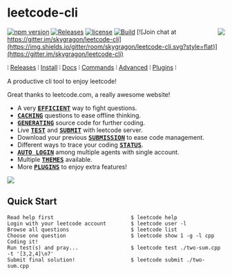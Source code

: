 # leetcode-cli

<img src="https://github.com/skygragon/leetcode-cli/raw/master/docs/logo.png" align="right">

[![npm version](https://img.shields.io/npm/v/leetcode-cli.svg?style=flat)](https://www.npmjs.com/package/leetcode-cli)
[![Releases](https://img.shields.io/github/release/skygragon/leetcode-cli.svg?style=flat)](https://github.com/skygragon/leetcode-cli/releases)
[![license](https://img.shields.io/npm/l/leetcode-cli.svg?style=flat)](https://github.com/skygragon/leetcode-cli/blob/master/LICENSE)
[![Build](https://img.shields.io/travis/skygragon/leetcode-cli.svg?style=flat)](https://travis-ci.org/skygragon/leetcode-cli)
[![Join chat at https://gitter.im/skygragon/leetcode-cli](https://img.shields.io/gitter/room/skygragon/leetcode-cli.svg?style=flat)](https://gitter.im/skygragon/leetcode-cli)

⦙ [Releases](https://skygragon.github.io/leetcode-cli/releases) ⦙
[Install](https://skygragon.github.io/leetcode-cli/install) ⦙
[Docs](https://skygragon.github.io/leetcode-cli/) ⦙
[Commands](https://skygragon.github.io/leetcode-cli/commands) ⦙
[Advanced](https://skygragon.github.io/leetcode-cli/advanced) ⦙
[Plugins](https://github.com/skygragon/leetcode-cli-plugins) ⦙

A productive cli tool to enjoy leetcode!

Great thanks to leetcode.com, a really awesome website!

* A very <kbd>[**EFFICIENT**](#quick-start)</kbd> way to fight questions.
* <kbd>[**CACHING**](https://skygragon.github.io/leetcode-cli/advanced#cache)</kbd> questions to ease offline thinking.
* <kbd>[**GENERATING**](https://skygragon.github.io/leetcode-cli/commands#show)</kbd> source code for further coding.
* Live <kbd>[**TEST**](https://skygragon.github.io/leetcode-cli/commands#test)</kbd> and <kbd>[**SUBMIT**](https://skygragon.github.io/leetcode-cli/commands#submit)</kbd> with leetcode server.
* Download your previous <kbd>[**SUBMISSION**](https://skygragon.github.io/leetcode-cli/commands#submission)</kbd> to ease code management.
* Different ways to trace your coding <kbd>[**STATUS**](https://skygragon.github.io/leetcode-cli/commands#stat)</kbd>.
* <kbd>[**AUTO LOGIN**](https://skygragon.github.io/leetcode-cli/advanced#auto-login)</kbd> among multiple agents with single account.
* Multiple <kbd>[**THEMES**](https://skygragon.github.io/leetcode-cli/advanced#color-themes)</kbd> available.
* More <kbd>[**PLUGINS**](https://skygragon.github.io/leetcode-cli/advanced#plugins)</kbd> to enjoy extra features!

<kbd><img src="https://github.com/skygragon/leetcode-cli/raw/master/docs/screenshots/intro.2018.01.13.gif" /></kbd>

## Quick Start

	Read help first                         $ leetcode help
	Login with your leetcode account        $ leetcode user -l
	Browse all questions                    $ leetcode list
	Choose one question                     $ leetcode show 1 -g -l cpp
	Coding it!
	Run test(s) and pray...                 $ leetcode test ./two-sum.cpp -t '[3,2,4]\n7'
	Submit final solution!                  $ leetcode submit ./two-sum.cpp
